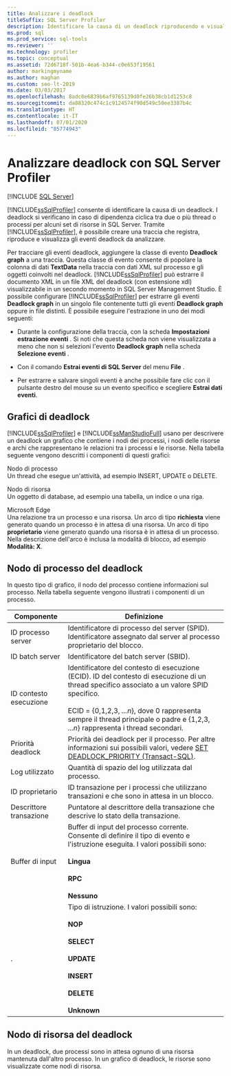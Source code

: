 ```yaml
---
title: Analizzare i deadlock
titleSuffix: SQL Server Profiler
description: Identificare la causa di un deadlock riproducendo e visualizzando eventi deadlock per l'analisi in SQL Server Profiler e generando grafici di attesa.
ms.prod: sql
ms.prod_service: sql-tools
ms.reviewer: ''
ms.technology: profiler
ms.topic: conceptual
ms.assetid: 72d6718f-501b-4ea6-b344-c0e653f19561
author: markingmyname
ms.author: maghan
ms.custom: seo-lt-2019
ms.date: 03/03/2017
ms.openlocfilehash: 8adc8e6839b6af9765139d0fe26b38cb1d1253c8
ms.sourcegitcommit: da88320c474c1c9124574f90d549c50ee3387b4c
ms.translationtype: HT
ms.contentlocale: it-IT
ms.lasthandoff: 07/01/2020
ms.locfileid: "85774943"
---
```

# <a name="analyze-deadlocks-with-sql-server-profiler"></a>Analizzare deadlock con SQL Server Profiler

 [!INCLUDE [SQL Server](../../includes/applies-to-version/sqlserver.md)]

[!INCLUDE[ssSqlProfiler](../../includes/sssqlprofiler-md.md)] consente di identificare la causa di un deadlock. I deadlock si verificano in caso di dipendenza ciclica tra due o più thread o processi per alcuni set di risorse in SQL Server. Tramite [!INCLUDE[ssSqlProfiler](../../includes/sssqlprofiler-md.md)], è possibile creare una traccia che registra, riproduce e visualizza gli eventi deadlock da analizzare.  
  
 Per tracciare gli eventi deadlock, aggiungere la classe di evento **Deadlock graph** a una traccia. Questa classe di evento consente di popolare la colonna di dati **TextData** nella traccia con dati XML sul processo e gli oggetti coinvolti nel deadlock. [!INCLUDE[ssSqlProfiler](../../includes/sssqlprofiler-md.md)] può estrarre il documento XML in un file XML del deadlock (con estensione xdl) visualizzabile in un secondo momento in SQL Server Management Studio. È possibile configurare [!INCLUDE[ssSqlProfiler](../../includes/sssqlprofiler-md.md)] per estrarre gli eventi **Deadlock graph** in un singolo file contenente tutti gli eventi **Deadlock graph** oppure in file distinti. È possibile eseguire l'estrazione in uno dei modi seguenti:  
  
-   Durante la configurazione della traccia, con la scheda **Impostazioni estrazione eventi** . Si noti che questa scheda non viene visualizzata a meno che non si selezioni l'evento **Deadlock graph** nella scheda **Selezione eventi** .  
  
-   Con il comando **Estrai eventi di SQL Server** del menu **File** .  
  
-   Per estrarre e salvare singoli eventi è anche possibile fare clic con il pulsante destro del mouse su un evento specifico e scegliere **Estrai dati eventi**.  
  
## <a name="deadlock-graphs"></a>Grafici di deadlock  
 [!INCLUDE[ssSqlProfiler](../../includes/sssqlprofiler-md.md)] e [!INCLUDE[ssManStudioFull](../../includes/ssmanstudiofull-md.md)] usano per descrivere un deadlock un grafico che contiene i nodi dei processi, i nodi delle risorse e archi che rappresentano le relazioni tra i processi e le risorse. Nella tabella seguente vengono descritti i componenti di questi grafici:  
  
 Nodo di processo  
 Un thread che esegue un'attività, ad esempio INSERT, UPDATE o DELETE.  
  
 Nodo di risorsa  
 Un oggetto di database, ad esempio una tabella, un indice o una riga.  
  
 Microsoft Edge  
 Una relazione tra un processo e una risorsa. Un arco di tipo **richiesta** viene generato quando un processo è in attesa di una risorsa. Un arco di tipo **proprietario** viene generato quando una risorsa è in attesa di un processo. Nella descrizione dell'arco è inclusa la modalità di blocco, ad esempio **Modalità: X**.  
  
## <a name="deadlock-process-node"></a>Nodo di processo del deadlock  
 In questo tipo di grafico, il nodo del processo contiene informazioni sul processo. Nella tabella seguente vengono illustrati i componenti di un processo.  
  
|Componente|Definizione|  
|---------------|----------------|  
|ID processo server|Identificatore di processo del server (SPID). Identificatore assegnato dal server al processo proprietario del blocco.|  
|ID batch server|Identificatore del batch server (SBID).|  
|ID contesto esecuzione|Identificatore del contesto di esecuzione (ECID). ID del contesto di esecuzione di un thread specifico associato a un valore SPID specifico.<br /><br /> ECID = {0,1,2,3, *...n*}, dove 0 rappresenta sempre il thread principale o padre e {1,2,3, *...n*} rappresenta i thread secondari.|  
|Priorità deadlock|Priorità dei deadlock per il processo. Per altre informazioni sui possibili valori, vedere [SET DEADLOCK_PRIORITY &#40;Transact-SQL&#41;](../../t-sql/statements/set-deadlock-priority-transact-sql.md).|  
|Log utilizzato|Quantità di spazio del log utilizzata dal processo.|  
|ID proprietario|ID transazione per i processi che utilizzano transazioni e che sono in attesa in un blocco.|  
|Descrittore transazione|Puntatore al descrittore della transazione che descrive lo stato della transazione.|  
|Buffer di input|Buffer di input del processo corrente. Consente di definire il tipo di evento e l'istruzione eseguita. I valori possibili sono:<br /><br /> **Lingua**<br /><br /> **RPC**<br /><br /> **Nessuno**|  
|.|Tipo di istruzione. I valori possibili sono:<br /><br /> **NOP**<br /><br /> **SELECT**<br /><br /> **UPDATE**<br /><br /> **INSERT**<br /><br /> **DELETE**<br /><br /> **Unknown**|  
  
## <a name="deadlock-resource-node"></a>Nodo di risorsa del deadlock  
 In un deadlock, due processi sono in attesa ognuno di una risorsa mantenuta dall'altro processo. In un grafico di deadlock, le risorse sono visualizzate come nodi di risorsa.  
  
  
